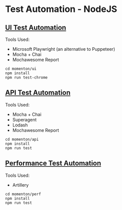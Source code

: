 # Test Automation - NodeJS

## [UI Test Automation](ui\README.md)

Tools Used:

-   Microsoft Playwright (an alternative to Puppeteer)
-   Mocha + Chai
-   Mochawesome Report

```
cd momenton/ui
npm install
npm run test-chrome
```

## [API Test Automation](api\README.md)

Tools Used:

-   Mocha + Chai
-   Superagent
-   Lodash
-   Mochawesome Report

```
cd momenton/api
npm install
npm run test
```

## [Performance Test Automation](perf\README.md)

Tools Used:

-   Artillery

```
cd momenton/perf
npm install
npm run test
```
